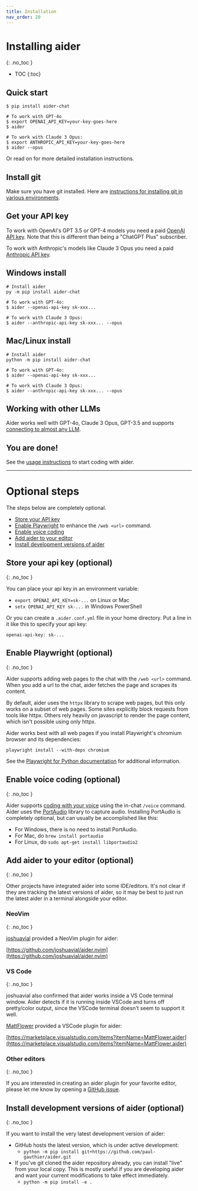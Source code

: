 ```yaml
---
title: Installation
nav_order: 20
---
```


# Installing aider
{: .no_toc }

- TOC
{:toc}

## Quick start

```
$ pip install aider-chat

# To work with GPT-4o
$ export OPENAI_API_KEY=your-key-goes-here
$ aider 

# To work with Claude 3 Opus:
$ export ANTHROPIC_API_KEY=your-key-goes-here
$ aider --opus
```

Or read on for more detailed installation instructions.

## Install git

Make sure you have git installed.
Here are
[instructions for installing git in various environments](https://github.com/git-guides/install-git).

## Get your API key

To work with OpenAI's GPT 3.5 or GPT-4 models you need a paid
[OpenAI API key](https://help.openai.com/en/articles/4936850-where-do-i-find-my-secret-api-key).
Note that this is different than being a "ChatGPT Plus" subscriber.

To work with Anthropic's models like Claude 3 Opus you need a paid
[Anthropic API key](https://docs.anthropic.com/claude/reference/getting-started-with-the-api).

## Windows install

```
# Install aider
py -m pip install aider-chat

# To work with GPT-4o:
$ aider --openai-api-key sk-xxx...

# To work with Claude 3 Opus:
$ aider --anthropic-api-key sk-xxx... --opus
```

## Mac/Linux install

```
# Install aider
python -m pip install aider-chat

# To work with GPT-4o:
$ aider --openai-api-key sk-xxx...

# To work with Claude 3 Opus:
$ aider --anthropic-api-key sk-xxx... --opus
```

## Working with other LLMs

Aider works well with GPT-4o, Claude 3 Opus, GPT-3.5 and supports [connecting to almost any LLM](https://aider.chat/docs/llms.html).

## You are done!

See the [usage instructions](https://aider.chat/docs/usage.html) to start coding with aider.

---

# Optional steps

The steps below are completely optional.

- [Store your API key](#store-your-api-key-optional)
- [Enable Playwright](#enable-playwright-optional) to enhance the `/web <url>` command.
- [Enable voice coding](#enable-voice-coding-optional)
- [Add aider to your editor](#add-aider-to-your-editor-optional)
- [Install development versions of aider](#install-development-versions-of-aider-optional)

## Store your api key (optional)
{: .no_toc }

You can place your api key in an environment variable:

* `export OPENAI_API_KEY=sk-...` on Linux or Mac
* `setx OPENAI_API_KEY sk-...` in Windows PowerShell

Or you can create a `.aider.conf.yml` file in your home directory.
Put a line in it like this to specify your api key:

```
openai-api-key: sk-...
```

## Enable Playwright (optional)
{: .no_toc }

Aider supports adding web pages to the chat with the `/web <url>` command.
When you add a url to the chat, aider fetches the page and scrapes its
content.

By default, aider uses the `httpx` library to scrape web pages, but this only
works on a subset of web pages.
Some sites explicitly block requests from tools like httpx.
Others rely heavily on javascript to render the page content,
which isn't possible using only httpx.

Aider works best with all web pages if you install
Playwright's chromium browser and its dependencies:

```
playwright install --with-deps chromium
```

See the
[Playwright for Python documentation](https://playwright.dev/python/docs/browsers#install-system-dependencies)
for additional information.


## Enable voice coding (optional)
{: .no_toc }

Aider supports [coding with your voice](https://aider.chat/docs/voice.html)
using the in-chat `/voice` command.
Aider uses the [PortAudio](http://www.portaudio.com) library to
capture audio.
Installing PortAudio is completely optional, but can usually be accomplished like this:

- For Windows, there is no need to install PortAudio.
- For Mac, do `brew install portaudio`
- For Linux, do `sudo apt-get install libportaudio2`

## Add aider to your editor (optional)
{: .no_toc }

Other projects have integrated aider into some IDE/editors.
It's not clear if they are tracking the latest
versions of aider,
so it may be best to just run the latest
aider in a terminal alongside your editor.

### NeoVim
{: .no_toc }

[joshuavial](https://github.com/joshuavial) provided a NeoVim plugin for aider:

[https://github.com/joshuavial/aider.nvim](https://github.com/joshuavial/aider.nvim)

### VS Code
{: .no_toc }

joshuavial also confirmed that aider works inside a VS Code terminal window.
Aider detects if it is running inside VSCode and turns off pretty/color output,
since the VSCode terminal doesn't seem to support it well.

[MattFlower](https://github.com/MattFlower) provided a VSCode plugin for aider:

[https://marketplace.visualstudio.com/items?itemName=MattFlower.aider](https://marketplace.visualstudio.com/items?itemName=MattFlower.aider)

### Other editors
{: .no_toc }

If you are interested in creating an aider plugin for your favorite editor,
please let me know by opening a
[GitHub issue](https://github.com/paul-gauthier/aider/issues).


## Install development versions of aider (optional)
{: .no_toc }

If you want to install the very latest development version of aider:

* GitHub hosts the latest version, which is under active development:
  * `python -m pip install git+https://github.com/paul-gauthier/aider.git`
* If you've git cloned the aider repository already, you can install "live" from your local copy. This is mostly useful if you are developing aider and want your current modifications to take effect immediately.
  * `python -m pip install -e .`

